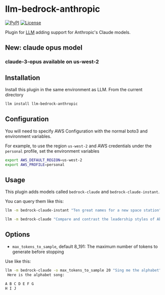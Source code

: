 # llm-bedrock-anthropic

[![PyPI](https://img.shields.io/pypi/v/llm-bedrock-anthropic.svg)](https://pypi.org/project/llm-bedrock-anthropic/)
[![License](https://img.shields.io/badge/license-Apache%202.0-blue.svg)](https://github.com/sblakey/llm-bedrock-anthropic/blob/main/LICENSE)

Plugin for [LLM](https://llm.datasette.io/) adding support for Anthropic's Claude models.

## New: claude opus model 
### claude-3-opus available on us-west-2

## Installation

Install this plugin in the same environment as LLM. From the current directory
```bash
llm install llm-bedrock-anthropic
```
## Configuration

You will need to specify AWS Configuration with the normal boto3 and environment variables.

For example, to use the region `us-west-2` and AWS credentials under the `personal` profile, set the environment variables

```bash
export AWS_DEFAULT_REGION=us-west-2
export AWS_PROFILE=personal
```

## Usage

This plugin adds models called `bedrock-claude` and `bedrock-claude-instant`.

You can query them like this:

```bash
llm -m bedrock-claude-instant "Ten great names for a new space station"
```

```bash
llm -m bedrock-claude "Compare and contrast the leadership styles of Abraham Lincoln and Boris Johnson."
```

## Options

- `max_tokens_to_sample`, default 8_191: The maximum number of tokens to generate before stopping

Use like this:
```bash
llm -m bedrock-claude -o max_tokens_to_sample 20 "Sing me the alphabet"
 Here is the alphabet song:

A B C D E F G
H I J
```
